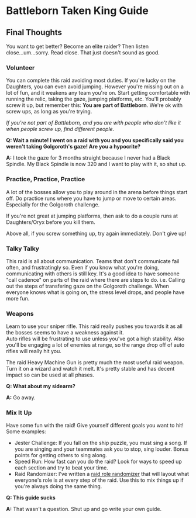 # Battleborn Taken King Guide
## Final Thoughts

You want to get better?  Become an elite raider? Then listen close...um...sorry.  Read close.  That just doesn't sound as good.

### Volunteer
You can complete this raid avoiding most duties.  If you're lucky on the Daughters, you can even avoid jumping.  However you're missing out on a lot of fun, and it weakens any team you're on.  Start getting comfortable with running the relic, taking the gaze, jumping platforms, etc.  You'll probably screw it up, but remember this: **You are part of Battleborn**.  We're ok with screw ups, as long as you're trying.  

*If you're not part of Battleborn, and you are with people who don't like it when people screw up, find different people.*

**Q: Wait a minute!  I went on a raid with you and you specifically said you weren't taking Golgoroth's gaze!  Are you a hypocrite?**

**A:** I took the gaze for 3 months straight because I never had a Black Spindle.  My Black Spindle is now 320 and I want to play with it, so shut up.

### Practice, Practice, Practice
A lot of the bosses allow you to play around in the arena before things start off.  Do practice runs where you have to jump or move to certain areas.  Especially for the Golgoroth challenge.  

If you're not great at jumping platforms, then ask to do a couple runs at Daughters/Oryx before you kill them.

Above all, if you screw something up, try again immediately.  Don't give up!

### Talky Talky
This raid is all about communication.  Teams that don't communicate fail often, and frustratingly so.  Even if you know what you're doing, communicating with others is still key.  It's a good idea to have someone "call cadence" on parts of the raid where there are steps to do.  i.e. Calling out the steps of transfering gaze on the Golgoroth challenge.  When everyone knows what is going on, the stress level drops, and people have more fun.

### Weapons
Learn to use your sniper rifle.  This raid really pushes you towards it as all the bosses seems to have a weakness against it.  
Auto rifles will be frustrating to use unless you've got a high stability.  Also you'll be engaging a lot of enemies at range, so the range drop off of auto rifles will really hit you.

The raid Heavy Machine Gun is pretty much the most useful raid weapon.  Turn it on a wizard and watch it melt.  It's pretty stable and has decent impact so can be used at all phases.

**Q: What about my sidearm?**

**A:** Go away.

### Mix It Up
Have some fun with the raid!  Give yourself different goals you want to hit!  Some examples:

* Jester Challenge: If you fall on the ship puzzle, you must sing a song.  If you are singing and your teammates ask you to stop, sing louder.  Bonus points for getting others to sing along.
* Speed Run: How fast can you do the raid?  Look for ways to speed up each section and try to beat your time.
* Raid Randomizer: I've written a [raid role randomizer](http://www.faier.net/scott/tkk-random/index.html) that will layout what everyone's role is at every step of the raid.  Use this to mix things up if you're always doing the same thing.

**Q: This guide sucks**

**A:** That wasn't a question.  Shut up and go write your own guide. 

